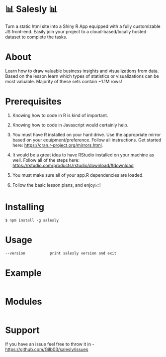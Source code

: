 # 📊 Salesly 📊
Turn a static html site into a Shiny R App equipped with a fully customizable JS front-end. Easily join your project to a cloud-based/locally hosted dataset to complete the tasks.

# About 
Learn how to draw valuable business insights and visualizations from data. Based on the lesson learn which types of statistics or visualizations can be most valuable. Majority of these sets contain ~1.1M rows! 

# Prerequisites 
1. Knowing how to code in R is kind of important. 

2. Knowing how to code in Javascript would certainly help. 

3. You must have R installed on your hard drive. Use the appropriate mirror based on your equipment/preference. Follow all instructions. Get started here: https://cran.r-project.org/mirrors.html.

4. It would be a great idea to have RStudio installed on your machine as well. Follow all of the steps here: https://rstudio.com/products/rstudio/download/#download 

5. You must make sure all of your app.R dependencies are loaded. 

6. Follow the basic lesson plans, and enjoy📈! 

# Installing 
`$ npm install -g salesly`

# Usage 

```$salesly 
--version           print salesly version and exit
```


# Example
``` 
```

#  Modules 
```
```
# Support 
If you have an issue feel free to throw it in - https://github.com/Gilb03/salesly/issues    